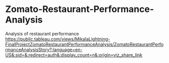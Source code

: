 # Zomato-Restaurant-Performance-Analysis
Analysis of restaurant performance
https://public.tableau.com/views/MikalaLightning-FinalProjectZomatoRestaurantPerformanceAnalysis/ZomatoRestaurantPerformanceAnalysisStory?:language=en-US&:sid=&:redirect=auth&:display_count=n&:origin=viz_share_link
